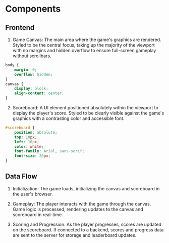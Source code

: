 # Components

## Frontend

1. Game Canvas: The main area where the game's graphics are rendered. Styled to be the central focus, taking up the majority of the viewport with no margins and hidden overflow to ensure full-screen gameplay without scrollbars.

``` css
body {
    margin: 0;
    overflow: hidden;
}
canvas {
    display: block;
    align-content: center;
}
```

2. Scoreboard: A UI element positioned absolutely within the viewport to display the player's score. Styled to be clearly visible against the game's graphics with a contrasting color and accessible font.

``` css
#scoreboard {
    position: absolute;
    top: 10px;
    left: 10px;
    color: white;
    font-family: Arial, sans-serif;
    font-size: 20px;
}
```

## Data Flow
1. Initialization: The game loads, initializing the canvas and scoreboard in the user's browser.

2. Gameplay: The player interacts with the game through the canvas. Game logic is processed, rendering updates to the canvas and scoreboard in real-time.

3. Scoring and Progression: As the player progresses, scores are updated on the scoreboard. If connected to a backend, scores and progress data are sent to the server for storage and leaderboard updates.

